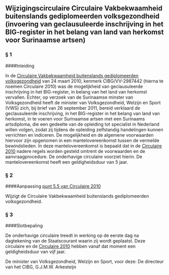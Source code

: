 <meta http-equiv='Content-Type' content='text/html; charset=utf-8' />

## Wijzigingscirculaire Circulaire Vakbekwaamheid buitenslands gediplomeerden volksgezondheid (invoering van geclausuleerde inschrijving in het BIG-register in het belang van land van herkomst voor Surinaamse artsen)

### §  1  

####Inleiding

In de [Circulaire Vakbekwaamheid buitenslands gediplomeerden volksgezondheid](../../../../../../../../circulaire/circulaire/vakbekwaamheid/buitenslands/gediplomeerden/volksgezondheid/BWBR0027468/README.md) van 24 maart 2010, kenmerk CIBG/VV-2987442 (hierna te noemen Circulaire 2010) was de mogelijkheid van geclausuleerde inschrijving in het BIG-register, in belang van het land van herkomst vervallen. Echter, op verzoek van de Surinaamse minster van Volksgezondheid heeft de minister van Volksgezondheid, Welzijn en Sport (VWS) zich, bij brief van 26 september 2011, bereid verklaard de geclausuleerde inschrijving, in het BIG-register in het belang van land van herkomst, in te voeren voor Surinaamse artsen met een Surinaams artsdiploma, die een gedeelte van de opleiding tot specialist in Nederland willen volgen, zodat zij tijdens de opleiding zelfstandig handelingen kunnen verrichten en indiceren. De mogelijkheid en de algemene voorwaarden hiervoor zijn opgenomen in een mantelovereenkomst tussen de vermelde bewindslieden. In deze mantelovereenkomst is bepaald dat in de [Circulaire 2010](../../../../../../../../circulaire/circulaire/vakbekwaamheid/buitenslands/gediplomeerden/volksgezondheid/BWBR0027468/README.md) nadere regels worden gesteld omtrent de voorwaarden en de aanvraagprocedure. De onderhavige circulaire voorziet hierin. De mantelovereenkomst heeft een geldigheidsduur van 5 jaar.    
### §  2  

####Aanpassing [punt 5.5 van Circulaire 2010](../../../../../../../../circulaire/circulaire/vakbekwaamheid/buitenslands/gediplomeerden/volksgezondheid/BWBR0027468/README.md)

Wijzigt de Circulaire Vakbekwaamheid buitenslands gediplomeerden volksgezondheid.    
### §  3  

####Slotbepaling

De onderhavige circulaire treedt in werking op de eerste dag na dagtekening van de Staatscourant waarin zij wordt geplaatst. Deze circulaire en de [Circulaire 2010](../../../../../../../../circulaire/circulaire/vakbekwaamheid/buitenslands/gediplomeerden/volksgezondheid/BWBR0027468/README.md) hebben vanaf dat moment een geldigheidsduur van vijf jaar.     

De 
minister van Volksgezondheid, Welzijn en Sport, voor deze: 
De directeur van het CIBG, 
G.J.M.W. Arkesteijn     
